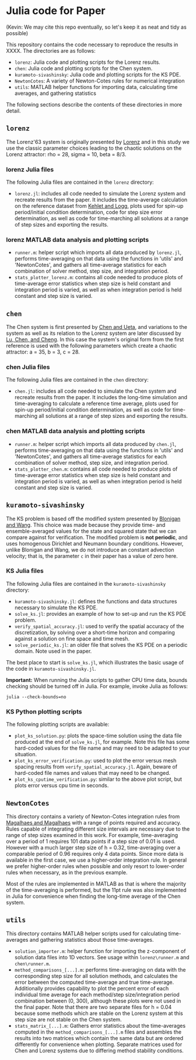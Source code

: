 # Julia code for Paper

(Kevin: We may cite this repo eventually, so let's keep it as neat and tidy as possible)

This repository contains the code necessary to reproduce the results in XXXX.  The directories are as follows:
 
  * `lorenz`: Julia code and plotting scripts for the Lorenz results.
  * `chen`: Julia code and plotting scripts for the Chen system.
  * `kuramoto-sivashinsky`: Julia code and plotting scripts for the KS PDE.
  * `NewtonCotes`: A variety of Newton-Cotes rules for numerical integration
  * `utils`: MATLAB helper functions for importing data, calculating time averages, and gathering statistics

The following sections describe the contents of these directories in more detail.

## `lorenz`

The Lorenz'63 system is originally presented by [Lorenz](https://doi.org/10.1175/1520-0469(1963)020<0130:DNF>2.0.CO;2) and in this study we use the classic parameter choices leading to the chaotic solutions on the Lorenz attractor: rho = 28, sigma = 10, beta = 8/3. 

### lorenz Julia files

The following Julia files are contained in the `lorenz` directory:

  * `lorenz.jl`: includes all code needed to simulate the Lorenz system and recreate results from the paper. It includes the time-average calculation on the reference dataset from [Kehlet and Logg](arXiv:1306.2782), plots used for spin-up period/initial condition determination, code for step size error determination, as well as code for time-marching all solutions at a range of step sizes and exporting the results.

### lorenz MATLAB data analysis and plotting scripts

  * `runner.m`: helper script which imports all data produced by `lorenz.jl`, performs time-averaging on that data using the functions in 'utils' and 'NewtonCotes', and gathers all time-average statistics for each combination of solver method, step size, and integration period.
  * `stats_plotter_lorenz.m`: contains all code needed to produce plots of time-average error statistics when step size is held constant and integration period is varied, as well as when integration period is held constant and step size is varied.

## `chen`

The Chen system is first presented by [Chen and Ueta](https://doi.org/10.1142/S0218127499001024), and variations to the system as well as its relation to the Lorenz system are later discussed by [Lu, Chen, and Cheng](https://doi.org/10.1142/S021812740401014X). In this case the system's original form from the first reference is used with the following parameters which create a chaotic attractor: a = 35, b = 3, c = 28.

### chen Julia files

The following Julia files are contained in the `chen` directory:

  * `chen.jl`: includes all code needed to simulate the Chen system and recreate results from the paper. It includes the long-time simulation and time-averaging to calculate a reference time average, plots used for spin-up period/initial condition determination, as well as code for time-marching all solutions at a range of step sizes and exporting the results.

### chen MATLAB data analysis and plotting scripts

  * `runner.m`: helper script which imports all data produced by `chen.jl`, performs time-averaging on that data using the functions in 'utils' and 'NewtonCotes', and gathers all time-average statistics for each combination of solver method, step size, and integration period.
  * `stats_plotter_chen.m`: contains all code needed to produce plots of time-average error statistics when step size is held constant and integration period is varied, as well as when integration period is held constant and step size is varied.

## `kuramoto-sivashinsky`

The KS problem is based off the modified system presented by [Blonigan and Wang](https://doi.org/10.1016/j.chaos.2014.03.005).  This choice was made because they provide time- and ensemble-averaged values for the state and squared state that we can compare against for verification.  The modified problem is **not periodic**, and uses homogenous Dirichlet and Neumann boundary conditions.  However, unlike Blonigan and Wang, we do not introduce an constant advection velocity; that is, the parameter `c` in their paper has a value of zero here.

### KS Julia files

The following Julia files are contained in the `kuramoto-sivashinsky` directory:

  * `kuramoto-sivashinsky.jl`: defines the functions and data structures necessary to simulate the KS PDE.
  * `solve_ks.jl`: provides an example of how to set-up and run the KS PDE problem.
  * `verify_spatial_accuracy.jl`: used to verify the spatial accuracy of the discretization, by solving over a short-time horizon and comparing against a solution on fine space and time mesh.
  * `solve_periodic_ks.jl`: an older file that solves the KS PDE on a periodic domain.  Note used in the paper.

The best place to start is `solve_ks.jl`, which illustrates the basic usage of the code in `kuramoto-sivashinsky.jl`.

**Important:** When running the Julia scripts to gather CPU time data, bounds checking should be turned off in Julia.  For example, invoke Julia as follows:

```
julia --check-bounds=no
```

### KS Python plotting scripts

The following plotting scripts are available:

  * `plot_ks_solution.py`: plots the space-time solution using the data file produced at the end of `solve_ks.jl`, for example.  Note this file has some hard-coded values for the file name and may need to be adapted to your situation.
  * `plot_ks_error_verification.py`: used to plot the error versus mesh spacing results from `verify_spatial_accuracy.jl`.  Again, beware of hard-coded file names and values that may need to be changed.
  * `plot_ks_cputime_verification.py`: similar to the above plot script, but plots error versus cpu time in seconds.

## `NewtonCotes`

This directory contains a variety of Newton-Cotes integration rules from [Magalhaes and Magalhaes](https://doi.org/10.3844/jmssp.2010.193.204) with a range of points required and accuracy. Rules capable of integrating different size intervals are necessary due to the range of step sizes examined in this work. For example, time-averaging over a period of 1 requires 101 data points if a step size of 0.01 is used. However with a much larger step size of h = 0.32, time-averaging over a comparable period of 0.96 requires only 4 data points. Since more data is available in the first case, we use a higher-order integration rule. In general we prefer higher-order rules when possible and only resort to lower-order rules when necessary, as in the previous example.

Most of the rules are implemented in MATLAB as that is where the majority of the time-averaging is performed, but the 11pt rule was also implemented in Julia for convenience when finding the long-time average of the Chen system.

## `utils`

This directory contains MATLAB helper scripts used for calculating time-averages and gathering statistics about those time-averages. 

  * `solution_importer.m`: helper function for importing the z-component of solution data files into 1D vectors. See usage within `lorenz\runner.m` and `chen\runner.m`.
  * `method_comparisons_[...].m`: performs time-averaging on data with the corresponding step size for all solution methods, and calculates the error between the computed time-average and true time-average. Additionally provides capability to plot the percent error of each individual time average for each method/step size/integration period combination between (0, 300), although these plots were not used in the final paper. Note that there are two separate files for h = 0.04 because some methods which are stable on the Lorenz system at this step size are not stable on the Chen system.
  *  `stats_matrix_[...].m`: Gathers error statistics about the time-averages computed in the `method_comparisons_[...].m` files and assembles the results into two matrices which contain the same data but are ordered differently for convenience when plotting. Separate matrices used for Chen and Lorenz systems due to differing method stability conditions.



